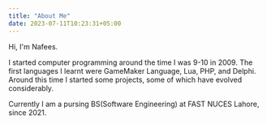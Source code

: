 ```yaml
---
title: "About Me"
date: 2023-07-11T10:23:31+05:00
---
```


Hi, I'm Nafees.

I started computer programming around the time I was 9-10 in 2009. The first
languages I learnt were GameMaker Language, Lua, PHP, and Delphi. Around this 
time I started some projects, some of which have evolved considerably.

Currently I am a pursing BS(Software Engineering) at FAST NUCES Lahore, since
2021.
